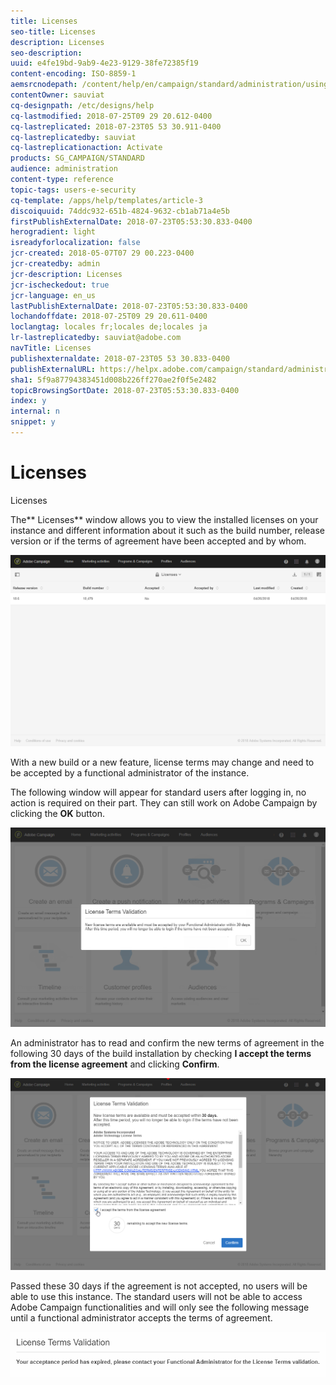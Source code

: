 ```yaml
---
title: Licenses
seo-title: Licenses
description: Licenses
seo-description: 
uuid: e4fe19bd-9ab9-4e23-9129-38fe72385f19
content-encoding: ISO-8859-1
aemsrcnodepath: /content/help/en/campaign/standard/administration/using/licenses
contentOwner: sauviat
cq-designpath: /etc/designs/help
cq-lastmodified: 2018-07-25T09 29 20.612-0400
cq-lastreplicated: 2018-07-23T05 53 30.911-0400
cq-lastreplicatedby: sauviat
cq-lastreplicationaction: Activate
products: SG_CAMPAIGN/STANDARD
audience: administration
content-type: reference
topic-tags: users-e-security
cq-template: /apps/help/templates/article-3
discoiquuid: 74ddc932-651b-4824-9632-cb1ab71a4e5b
firstPublishExternalDate: 2018-07-23T05:53:30.833-0400
herogradient: light
isreadyforlocalization: false
jcr-created: 2018-05-07T07 29 00.223-0400
jcr-createdby: admin
jcr-description: Licenses
jcr-ischeckedout: true
jcr-language: en_us
lastPublishExternalDate: 2018-07-23T05:53:30.833-0400
lochandoffdate: 2018-07-25T09 29 20.611-0400
loclangtag: locales fr;locales de;locales ja
lr-lastreplicatedby: sauviat@adobe.com
navTitle: Licenses
publishexternaldate: 2018-07-23T05 53 30.833-0400
publishExternalURL: https://helpx.adobe.com/campaign/standard/administration/using/licenses.html
sha1: 5f9a87794383451d008b226ff270ae2f0f5e2482
topicBrowsingSortDate: 2018-07-23T05:53:30.833-0400
index: y
internal: n
snippet: y
---
```


# Licenses

Licenses

The** Licenses** window allows you to view the installed licenses on your instance and different information about it such as the build number, release version or if the terms of agreement have been accepted and by whom.

![](assets/license_1.png)

With a new build or a new feature, license terms may change and need to be accepted by a functional administrator of the instance.

The following window will appear for standard users after logging in, no action is required on their part. They can still work on Adobe Campaign by clicking the **OK** button.

![](assets/license_2.png)

An administrator has to read and confirm the new terms of agreement in the following 30 days of the build installation by checking **I accept the terms from the license agreement** and clicking **Confirm**.

![](assets/license_3.png)

Passed these 30 days if the agreement is not accepted, no users will be able to use this instance. The standard users will not be able to access Adobe Campaign functionalities and will only see the following message until a functional administrator accepts the terms of agreement.

![](assets/license_4.png)

